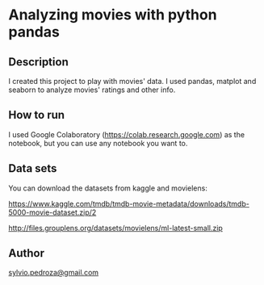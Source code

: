 # Analyzing movies with python pandas

## Description
I created this project to play with movies' data. I used pandas, matplot and seaborn to analyze movies' ratings and other info.

## How to run
I used Google Colaboratory (https://colab.research.google.com) as the notebook, but you can use any notebook you want to.

## Data sets
You can download the datasets from kaggle and movielens:

https://www.kaggle.com/tmdb/tmdb-movie-metadata/downloads/tmdb-5000-movie-dataset.zip/2

http://files.grouplens.org/datasets/movielens/ml-latest-small.zip

## Author
sylvio.pedroza@gmail.com

